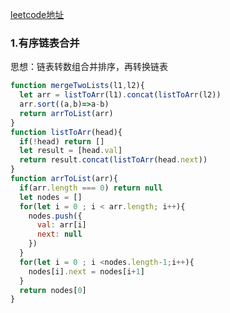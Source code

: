 [leetcode地址](https://leetcode-cn.com/problems/he-bing-liang-ge-pai-xu-de-lian-biao-lcof/)

### 1.有序链表合并
思想：链表转数组合并排序，再转换链表
```javascript
function mergeTwoLists(l1,l2){
  let arr = listToArr(l1).concat(listToArr(l2))
  arr.sort((a,b)=>a-b)
  return arrToList(arr)
}
function listToArr(head){
  if(!head) return []
  let result = [head.val]
  return result.concat(listToArr(head.next))
}
function arrToList(arr){
  if(arr.length === 0) return null
  let nodes = []
  for(let i = 0 ; i < arr.length; i++){
    nodes.push({
      val: arr[i]
      next: null
    })
  }
  for(let i = 0 ; i <nodes.length-1;i++){
    nodes[i].next = nodes[i+1]
  }
  return nodes[0]
}
```
